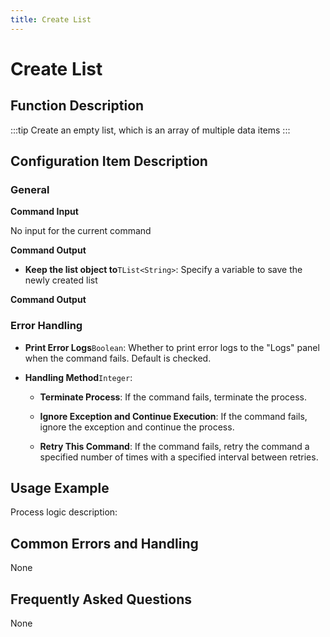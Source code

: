 ```yaml
---
title: Create List
---
```


# Create List

## Function Description

:::tip 
Create an empty list, which is an array of multiple data items
:::

## Configuration Item Description

### General

**Command Input**

No input for the current command


**Command Output**

- **Keep the list object to**`TList<String>`: Specify a variable to save the newly created list


**Command Output**

### Error Handling

- **Print Error Logs**`Boolean`: Whether to print error logs to the "Logs" panel when the command fails. Default is checked. 

- **Handling Method**`Integer`:

    - **Terminate Process**: If the command fails, terminate the process.

    - **Ignore Exception and Continue Execution**: If the command fails, ignore the exception and continue the process.

    - **Retry This Command**: If the command fails, retry the command a specified number of times with a specified interval between retries.

## Usage Example

Process logic description:

## Common Errors and Handling

None

## Frequently Asked Questions

None

